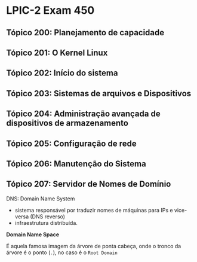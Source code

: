 # LPIC-2 Exam 450

## Tópico 200: Planejamento de capacidade
## Tópico 201: O Kernel Linux
## Tópico 202: Início do sistema
## Tópico 203: Sistemas de arquivos e Dispositivos
## Tópico 204: Administração avançada de dispositivos de armazenamento
## Tópico 205: Configuração de rede
## Tópico 206: Manutenção do Sistema
## Tópico 207: Servidor de Nomes de Domínio

DNS: Domain Name System
- sistema responsável por traduzir nomes de máquinas para IPs e vice-versa (DNS reverso)
- infraestrutura distribuída.

**Domain Name Space**

É aquela famosa imagem da árvore de ponta cabeça, onde o tronco da árvore é o ponto (`.`), no caso é o `Root Domain`


<!--stackedit_data:
eyJoaXN0b3J5IjpbMzgzODc4NDE2LC05NjM4NzA0NTAsLTgyMT
gyNDYyMiw2NDU1ODU1NTgsMTU2MTAzMjQwMl19
-->